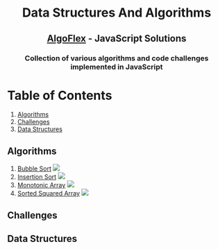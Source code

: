 <div align="center">
<!-- Title: -->
  <h1>Data Structures And Algorithms</h1>
  <h2><a href="https://github.com/AlgoFlex/javascript-solutions">AlgoFlex</a> - JavaScript Solutions</h2>

<!-- Short description: -->
<h3>Collection of various algorithms and code challenges implemented in JavaScript</h3>
</div>

# Table of Contents

1. [Algorithms](#algorithms)
2. [Challenges](#challenges)
3. [Data Structures](#data_structures)

<div id="algorithms"></div>

## Algorithms

1. [Bubble Sort](https://github.com/AlgoFlex/javascript-solutions/blob/main/algorithms/sorting/bubbleSort/bubbleSort.js) <img src="https://img.shields.io/badge/-Easy-brightgreen" />
1. [Insertion Sort](https://github.com/AlgoFlex/javascript-solutions/blob/main/algorithms/sorting/insertion-sort/insertion-sort.js) <img src="https://img.shields.io/badge/-Easy-brightgreen" />
1. [Monotonic Array](https://github.com/AlgoFlex/javascript-solutions/blob/main/algorithms/sorting/monotonic-array/monotonic-array.js) <img src="https://img.shields.io/badge/-Easy-brightgreen" />
1. [Sorted Squared Array](https://github.com/AlgoFlex/javascript-solutions/blob/main/algorithms/sorted-squared-array/sorted-squared-array.js) <img src="https://img.shields.io/badge/-Easy-brightgreen" />

<div id="challenges"></div>

## Challenges

<div id="data_structures"></div>

## Data Structures
